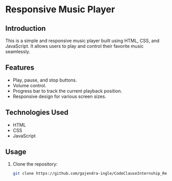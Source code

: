 # Responsive Music Player

## Introduction

This is a simple and responsive music player built using HTML, CSS, and JavaScript. It allows users to play and control their favorite music seamlessly.

## Features

- Play, pause, and stop buttons.
- Volume control.
- Progress bar to track the current playback position.
- Responsive design for various screen sizes.

## Technologies Used

- HTML
- CSS
- JavaScript

## Usage

1. Clone the repository:

   ```bash
   git clone https://github.com/gajendra-ingle/CodeClauseInternship_ResponsiveMusicPlayer.git
